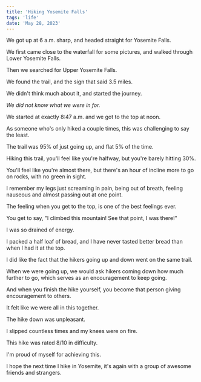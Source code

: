 ```yaml
---
title: 'Hiking Yosemite Falls'
tags: 'life'
date: 'May 28, 2023'
---
```


We got up at 6 a.m. sharp, and headed straight for Yosemite Falls.

We first came close to the waterfall for some pictures, and walked through Lower Yosemite Falls.

Then we searched for Upper Yosemite Falls.

We found the trail, and the sign that said 3.5 miles.

We didn't think much about it, and started the journey.

_We did not know what we were in for._

We started at exactly 8:47 a.m. and we got to the top at noon.

As someone who's only hiked a couple times, this was challenging to say the least.

The trail was 95% of just going up, and flat 5% of the time.

Hiking this trail, you'll feel like you're halfway, but you're barely hitting 30%.

You'll feel like you're almost there, but there's an hour of incline more to go on rocks, with no green in sight.

I remember my legs just screaming in pain, being out of breath, feeling nauseous and almost passing out at one point.

The feeling when you get to the top, is one of the best feelings ever.

You get to say, "I climbed this mountain! See that point, I was there!"

I was so drained of energy.

I packed a half loaf of bread, and I have never tasted better bread than when I had it at the top.

I did like the fact that the hikers going up and down went on the same trail.

When we were going up, we would ask hikers coming down how much further to go, which serves as an encouragement to keep going.

And when you finish the hike yourself, you become that person giving encouragement to others.

It felt like we were all in this together.

The hike down was unpleasant.

I slipped countless times and my knees were on fire.

This hike was rated 8/10 in difficulty.

I'm proud of myself for achieving this.

I hope the next time I hike in Yosemite, it's again with a group of awesome friends and strangers.
